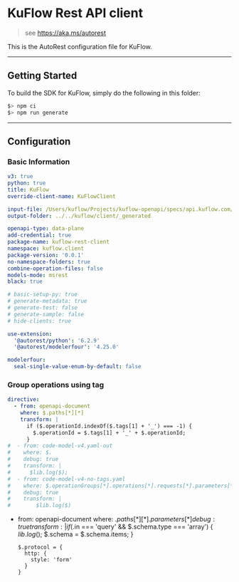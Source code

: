 # KuFlow Rest API client

> see https://aka.ms/autorest

This is the AutoRest configuration file for KuFlow.

---

## Getting Started

To build the SDK for KuFlow, simply do the following in this folder:

```bash
$> npm ci
$> npm run generate
```

---

## Configuration

### Basic Information

```yaml
v3: true
python: true
title: KuFlow
override-client-name: KuFlowClient

input-file: /Users/kuflow/Projects/kuflow-openapi/specs/api.kuflow.com/v2022-10-08/openapi.yaml
output-folder: ../../kuflow/client/_generated

openapi-type: data-plane
add-credential: true
package-name: kuflow-rest-client
namespace: kuflow.client
package-version: '0.0.1'
no-namespace-folders: true
combine-operation-files: false
models-mode: msrest
black: true

# basic-setup-py: true
# generate-metadata: true
# generate-test: false
# generate-sample: false
# hide-clients: true

use-extension:
  '@autorest/python': '6.2.9'
  '@autorest/modelerfour': '4.25.0'

modelerfour:
  seal-single-value-enum-by-default: false
```

### Group operations using tag

```yaml
directive:
  - from: openapi-document
    where: $.paths[*][*]
    transform: |
      if ($.operationId.indexOf($.tags[1] + '_') === -1) {
        $.operationId = $.tags[1] + '_' + $.operationId;
      }
#  - from: code-model-v4.yaml-out
#    where: $.
#    debug: true
#    transform: |
#      $lib.log($);
#  - from: code-model-v4-no-tags.yaml
#    where: $.operationGroups[*].operations[*].requests[*].parameters[*]
#    debug: true
#    transform: |
#        $lib.log($)
```

- from: openapi-document
  where: $.paths[*][*].parameters[*]
  debug: true
  transform: |
  if ($.in === 'query' && $.schema.type === 'array') {
  $lib.log($);
  $.schema = $.schema.items;
  }

      $.protocol = {
        http: {
          style: 'form'
        }
      }
